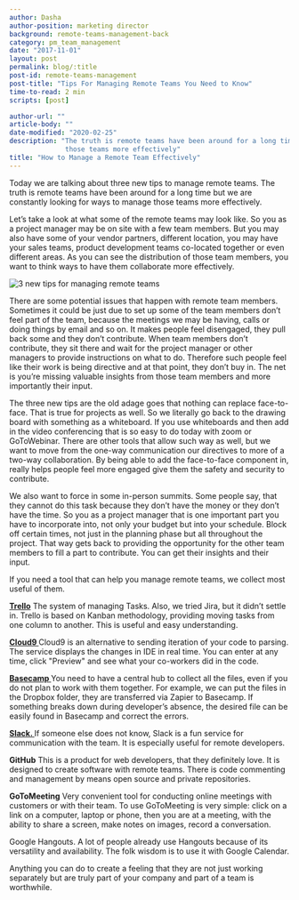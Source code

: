 ```yaml
---
author: Dasha
author-position: marketing director
background: remote-teams-management-back
category: pm_team_management
date: "2017-11-01"
layout: post
permalink: blog/:title
post-id: remote-teams-management
post-title: "Tips For Managing Remote Teams You Need to Know"
time-to-read: 2 min
scripts: [post]

author-url: ""
article-body: ""
date-modified: "2020-02-25"
description: "The truth is remote teams have been around for a long time but we are constantly looking for ways to manage
              those teams more effectively"
title: "How to Manage a Remote Team Effectively"
---
```


Today we are talking about three new tips to manage remote teams. The truth is remote teams have been around for a long time but we are constantly looking for ways to manage those teams more effectively. 

Let’s take a look at what some of the remote teams may look like. So you as a project manager may be on site with a few team members. But you may also have some of your vendor partners, different location, you may have your sales teams, product development teams co-located together or even different areas. As you can see the distribution of those team members, you want to think ways to have them collaborate more effectively. 

![3 new tips for managing remote teams](https://i.imgur.com/t2NQHIu.jpg)

There are some potential issues that happen with remote team members. Sometimes it could be just due to set up some of the team members don’t feel part of the team, because the meetings we may be having, calls or doing things by email and so on. It makes people feel disengaged, they pull back some and they don’t contribute. When team members don’t contribute, they sit there and wait for the project manager or other managers to provide instructions on what to do. Therefore such people feel like their work is being directive and at that point, they don’t buy in. The net is you’re missing valuable insights from those team members and more importantly their input.

The three new tips are the old adage goes that nothing can replace face-to-face. That is true for projects as well. So we literally go back to the drawing board with something as a whiteboard. If you use whiteboards and then add in the video conferencing that is so easy to do today with zoom or GoToWebinar. There are other tools that allow such way as well, but we want to move from the one-way communication our directives to more of a two-way collaboration. By being able to add the face-to-face component in, really helps people feel more engaged give them the safety and security to contribute.

We also want to force in some in-person summits. Some people say, that they cannot do this task because they don’t have the money or they don’t have the time. So you as a project manager that is one important part you have to incorporate into, not only your budget but into your schedule. Block off certain times, not just in the planning phase but all throughout the project. That way gets back to providing the opportunity for the other team members to fill a part to contribute. You can get their insights and their input.

If you need a tool that can help you manage remote teams, we collect most useful of them.

**[Trello](https://trello.com/)**
The system of managing Tasks. Also, we tried Jira, but it didn’t settle in. Trello is based on Kanban methodology, providing moving tasks from one column to another. This is useful and easy understanding. 

**[Cloud9 ](https://c9.io/)**
Cloud9 is an alternative to sending iteration of your code to parsing. The service displays the changes in IDE in real time. You can enter at any time, click "Preview" and see what your co-workers did in the code.

**[Basecamp ](https://basecamp.com/)**
You need to have a central hub to collect all the files, even if you do not plan to work with them together. For example, we can put the files in the Dropbox folder, they are transferred via Zapier to Basecamp. If something breaks down during developer’s absence, the desired file can be easily found in Basecamp and correct the errors.

**[Slack. ](https://slack.com)**
If someone else does not know, Slack is a fun service for communication with the team. It is especially useful for remote developers.

**GitHub**
This is a product for web developers, that they definitely love. It is designed to create software with remote teams.  There is code commenting and management by means open source and private repositories.

**GoToMeeting**
Very convenient tool for conducting online meetings with customers or with their team. To use GoToMeeting is very simple: click on a link on a computer, laptop or phone, then you are at a meeting, with the ability to share a screen, make notes on images, record a conversation.

Google Hangouts. A lot of people already use Hangouts because of its versatility and availability. The folk wisdom is to use it with Google Calendar.

Anything you can do to create a feeling that they are not just working separately but are truly part of your company and part of a team is worthwhile.
